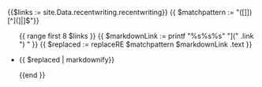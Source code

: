 {{$links := site.Data.recentwriting.recentwriting}}
{{ $matchpattern := "([]])[^](]|]$"}}

<ul class="recent">
{{ range first 8 $links }}
{{ $markdownLink := printf "%s%s%s" "](" .link ") " }}
{{ $replaced := replaceRE $matchpattern $markdownLink  .text }}
  <li><p>{{ $replaced | markdownify}}</p></li>
  {{end }}
</ul>
